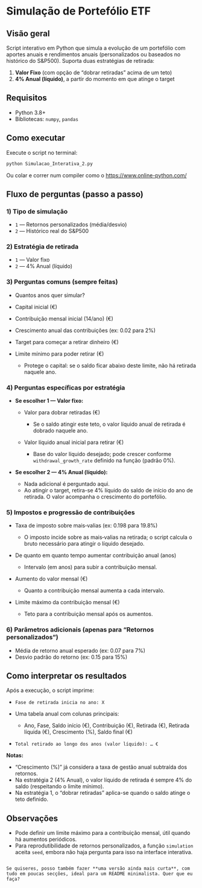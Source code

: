 # Simulação de Portefólio ETF

## Visão geral
Script interativo em Python que simula a evolução de um portefólio com aportes anuais e rendimentos anuais (personalizados ou baseados no histórico do S&P500). Suporta duas estratégias de retirada:

1. **Valor Fixo** (com opção de “dobrar retiradas” acima de um teto)  
2. **4% Anual (líquido)**, a partir do momento em que atinge o target  

## Requisitos
- Python 3.8+  
- Bibliotecas: `numpy`, `pandas`

## Como executar
Execute o script no terminal:

```bash
python Simulacao_Interativa_2.py
````
Ou colar e correr num compiler como o https://www.online-python.com/

## Fluxo de perguntas (passo a passo)

### 1) Tipo de simulação

* `1` — Retornos personalizados (média/desvio)
* `2` — Histórico real do S\&P500

### 2) Estratégia de retirada

* `1` — Valor fixo
* `2` — 4% Anual (líquido)

### 3) Perguntas comuns (sempre feitas)

* Quantos anos quer simular?
* Capital inicial (€)
* Contribuição mensal inicial (14/ano) (€)
* Crescimento anual das contribuições (ex: 0.02 para 2%)
* Target para começar a retirar dinheiro (€)
* Limite mínimo para poder retirar (€)

  * Protege o capital: se o saldo ficar abaixo deste limite, não há retirada naquele ano.

### 4) Perguntas específicas por estratégia

* **Se escolher 1 — Valor fixo:**

  * Valor para dobrar retiradas (€)

    * Se o saldo atingir este teto, o valor líquido anual de retirada é dobrado naquele ano.
  * Valor líquido anual inicial para retirar (€)

    * Base do valor líquido desejado; pode crescer conforme `withdrawal_growth_rate` definido na função (padrão 0%).

* **Se escolher 2 — 4% Anual (líquido):**

  * Nada adicional é perguntado aqui.
  * Ao atingir o target, retira-se 4% líquido do saldo de início do ano de retirada. O valor acompanha o crescimento do portefólio.

### 5) Impostos e progressão de contribuições

* Taxa de imposto sobre mais‑valias (ex: 0.198 para 19.8%)

  * O imposto incide sobre as mais‑valias na retirada; o script calcula o bruto necessário para atingir o líquido desejado.
* De quanto em quanto tempo aumentar contribuição anual (anos)

  * Intervalo (em anos) para subir a contribuição mensal.
* Aumento do valor mensal (€)

  * Quanto a contribuição mensal aumenta a cada intervalo.
* Limite máximo da contribuição mensal (€)

  * Teto para a contribuição mensal após os aumentos.

### 6) Parâmetros adicionais (apenas para “Retornos personalizados”)

* Média de retorno anual esperado (ex: 0.07 para 7%)
* Desvio padrão do retorno (ex: 0.15 para 15%)

## Como interpretar os resultados

Após a execução, o script imprime:

* `Fase de retirada inicia no ano: X`
* Uma tabela anual com colunas principais:

  * Ano, Fase, Saldo início (€), Contribuição (€), Retirada (€), Retirada líquida (€), Crescimento (%), Saldo final (€)
* `Total retirado ao longo dos anos (valor líquido): … €`

**Notas:**

* “Crescimento (%)” já considera a taxa de gestão anual subtraída dos retornos.
* Na estratégia 2 (4% Anual), o valor líquido de retirada é sempre 4% do saldo (respeitando o limite mínimo).
* Na estratégia 1, o “dobrar retiradas” aplica-se quando o saldo atinge o teto definido.

## Observações

* Pode definir um limite máximo para a contribuição mensal, útil quando há aumentos periódicos.
* Para reprodutibilidade de retornos personalizados, a função `simulation` aceita `seed`, embora não haja pergunta para isso na interface interativa.

```

Se quiseres, posso também fazer **uma versão ainda mais curta**, com tudo em poucas secções, ideal para um README minimalista. Quer que eu faça?
```
